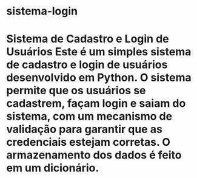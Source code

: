 # sistema-login
# Sistema de Cadastro e Login de Usuários  Este é um simples sistema de cadastro e login de usuários desenvolvido em Python. O sistema permite que os usuários se cadastrem, façam login e saiam do sistema, com um mecanismo de validação para garantir que as credenciais estejam corretas. O armazenamento dos dados é feito em um dicionário.
